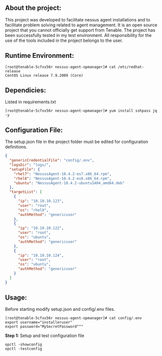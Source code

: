 About the project:
--
This project was developed to facilitate nessus agent installations and to facilitate problem solving related to agent management. It is an open source project that you cannot officially get support from Tenable. The project has been successfully tested in my test environment. All responsibility for the use of the tools included in the project belongs to the user.

Runtime Environment:
--

```
[root@tenable-5cfxx56r nessus-agent-opmanager]# cat /etc/redhat-release
CentOS Linux release 7.9.2009 (Core)
```
Dependicies:
--
Listed in requirements.txt
```
[root@tenable-5cfxx56r nessus-agent-opmanager]# yum install sshpass jq -y
```

Configuration File:
--
The setup.json file in the project folder must be edited for configuration definitions.

```json
{
  "genericCredentialFile": "config/.env",
  "logsDir": "logs/",
  "setupFile": {
    "rhel7": "NessusAgent-10.4.2-es7.x86_64.rpm",
    "rhel8": "NessusAgent-10.4.2-es8.x86_64.rpm",
    "ubuntu": "NessusAgent-10.4.2-ubuntu1404_amd64.deb"
  },
  "targetList": [
    {
      "ip": "10.10.10.123",
      "user": "root",
      "os": "rhel8",
      "authMethod": "genericuser"
    },
    {
      "ip": "10.10.10.122",
      "user": "root",
      "os": "ubuntu",
      "authMethod": "genericuser"
    },
    {
      "ip": "10.10.10.124",
      "user": "root",
      "os": "ubuntu",
      "authMethod": "genericuser"
    }
  ]
}
```


Usage:
--
Before starting modify setup.json and config/.env files.

```
[root@tenable-5cfxx56r nessus-agent-opmanager]# cat config/.env
export username="installeruser"
export password="MySecretPassword^^"
```

__Step 1:__ Setup and test configuration file
```
opctl -showconfig
opctl -testconfig
```
